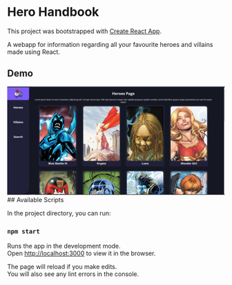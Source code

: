 # Hero Handbook
This project was bootstrapped with [Create React App](https://github.com/facebook/create-react-app).

A webapp for information regarding all your favourite heroes and villains made using React.

## Demo
<img src = "src/assets/demo.png">
## Available Scripts

In the project directory, you can run:

### `npm start`

Runs the app in the development mode.\
Open [http://localhost:3000](http://localhost:3000) to view it in the browser.

The page will reload if you make edits.\
You will also see any lint errors in the console.